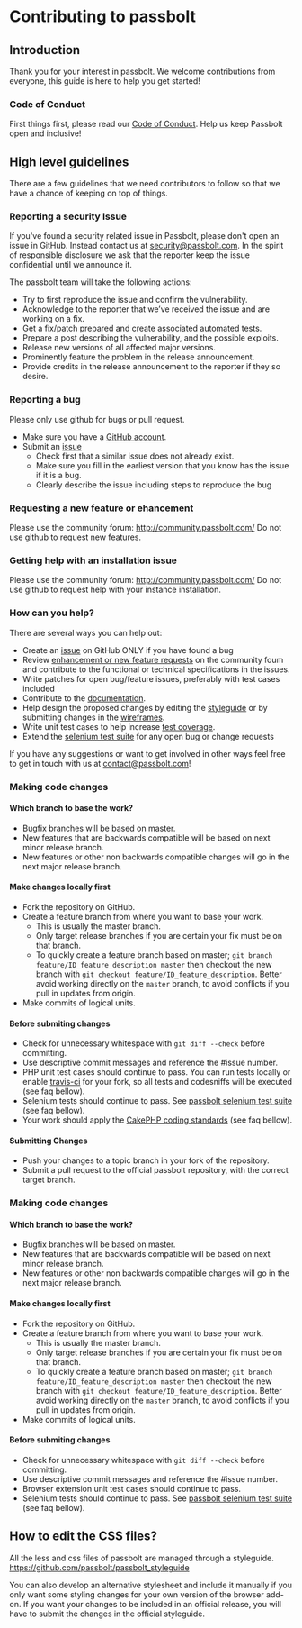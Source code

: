 # Contributing to passbolt

## Introduction

Thank you for your interest in passbolt. We welcome contributions from everyone, this guide is here to help you get started!

### Code of Conduct

First things first, please read our [Code of Conduct](https://www.passbolt.com/code_of_conduct).
Help us keep Passbolt open and inclusive!

## High level guidelines

There are a few guidelines that we need contributors to follow so that we have a chance of keeping on top of things.

### Reporting a security Issue

If you've found a security related issue in Passbolt, please don't open an issue in GitHub.
Instead contact us at security@passbolt.com. In the spirit of responsible disclosure we ask that the reporter keep the
issue confidential until we announce it.

The passbolt team will take the following actions:
- Try to first reproduce the issue and confirm the vulnerability.
- Acknowledge to the reporter that we’ve received the issue and are working on a fix.
- Get a fix/patch prepared and create associated automated tests.
- Prepare a post describing the vulnerability, and the possible exploits.
- Release new versions of all affected major versions.
- Prominently feature the problem in the release announcement.
- Provide credits in the release announcement to the reporter if they so desire.

### Reporting a bug
Please only use github for bugs or pull request.

* Make sure you have a [GitHub account](https://github.com/signup/free).
* Submit an [issue](https://github.com/passbolt/passbolt/issues)
  * Check first that a similar issue does not already exist.
  * Make sure you fill in the earliest version that you know has the issue if it is a bug.
  * Clearly describe the issue including steps to reproduce the bug

### Requesting a new feature or ehancement

Please use the community forum: http://community.passbolt.com/
Do not use github to request new features.

### Getting help with an installation issue

Please use the community forum: http://community.passbolt.com/
Do not use github to request help with your instance installation.

### How can you help?

There are several ways you can help out:

* Create an [issue](https://github.com/passbolt/passbolt/issues) on GitHub ONLY if you have found a bug
* Review [enhancement or new feature requests](https://community.passbolt.com/c/backlog) on the community foum and contribute to the functional or technical specifications in the issues.
* Write patches for open bug/feature issues, preferably with test cases included
* Contribute to the [documentation](https://passbolt.com/help).
* Help design the proposed changes by editing the [styleguide](https://github.com/passbolt/passbolt_styleguide) or by submitting changes in the [wireframes](https://github.com/passbolt/passbolt_wireframes).
* Write unit test cases to help increase [test coverage](https://coveralls.io/github/passbolt/passbolt).
* Extend the [selenium test suite](https://github.com/passbolt/passbolt_selenium) for any open bug or change requests

If you have any suggestions or want to get involved in other ways feel free to get in touch with us at [contact@passbolt.com](mailto:contact@passbolt.com)!

### Making code changes

#### Which branch to base the work?

* Bugfix branches will be based on master.
* New features that are backwards compatible will be based on next minor release branch.
* New features or other non backwards compatible changes will go in the next major release branch.

#### Make changes locally first
* Fork the repository on GitHub.
* Create a feature branch from where you want to base your work.
  * This is usually the master branch.
  * Only target release branches if you are certain your fix must be on that
    branch.
  * To quickly create a feature branch based on master; `git branch
    feature/ID_feature_description master` then checkout the new branch with `git
    checkout feature/ID_feature_description`. Better avoid working directly on the
    `master` branch, to avoid conflicts if you pull in updates from origin.
* Make commits of logical units.

#### Before submiting changes
* Check for unnecessary whitespace with `git diff --check` before committing.
* Use descriptive commit messages and reference the #issue number.
* PHP unit test cases should continue to pass. You can run tests locally or enable [travis-ci](https://travis-ci.org/) for your fork, so all tests and codesniffs will be executed (see faq bellow).
* Selenium tests should continue to pass. See [passbolt selenium test suite](https://github.com/passbolt/passbolt_selenium) (see faq bellow).
* Your work should apply the [CakePHP coding standards](http://book.cakephp.org/2.0/en/contributing/cakephp-coding-conventions.html) (see faq bellow).

#### Submitting Changes

* Push your changes to a topic branch in your fork of the repository.
* Submit a pull request to the official passbolt repository, with the correct target branch.

### Making code changes

#### Which branch to base the work?

* Bugfix branches will be based on master.
* New features that are backwards compatible will be based on next minor release branch.
* New features or other non backwards compatible changes will go in the next major release branch.

#### Make changes locally first
* Fork the repository on GitHub.
* Create a feature branch from where you want to base your work.
  * This is usually the master branch.
  * Only target release branches if you are certain your fix must be on that
    branch.
  * To quickly create a feature branch based on master; `git branch
    feature/ID_feature_description master` then checkout the new branch with `git
    checkout feature/ID_feature_description`. Better avoid working directly on the
    `master` branch, to avoid conflicts if you pull in updates from origin.
* Make commits of logical units.

#### Before submiting changes
* Check for unnecessary whitespace with `git diff --check` before committing.
* Use descriptive commit messages and reference the #issue number.
* Browser extension unit test cases should continue to pass.
* Selenium tests should continue to pass. See [passbolt selenium test suite](https://github.com/passbolt/passbolt_selenium) (see faq bellow).

## How to edit the CSS files?

All the less and css files of passbolt are managed through a styleguide.
https://github.com/passbolt/passbolt_styleguide

You can also develop an alternative stylesheet and include it manually if you only want some styling changes for your own version of the browser add-on.
If you want your changes to be included in an official release, you will have to submit the changes in the official styleguide.
